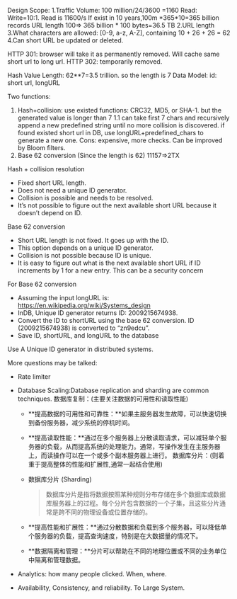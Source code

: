 Design Scope:
1.Traffic Volume:  100 million/24/3600 =1160
  Read: Write=10:1.  Read is 11600/s
  If exist in 10 years,100m \*365\*10=365 billion records
  URL length 100=> 365 billion * 100 bytes=36.5 TB
2.URL length
3.What characters are  allowed: [0-9, a-z, A-Z], containing 10 + 26 + 26 = 62
4.Can short URL be updated or deleted.


HTTP 301: browser will take it as permanently removed. Will cache same short url to long url.
HTTP 302: temporarily removed.


Hash Value Length:
  62**7=3.5 trillion. so the length is 7
Data Model:
  id: short url, longURL


Two functions:
  1. Hash+collision:
      use existed functions: CRC32,  MD5,  or  SHA-1.
      but the generated value is longer than 7
      1.1 can take first 7 chars and recursively append a new predefined string until no more collision is discovered.
      if found existed short url in DB, use longURL+predefined_chars to generate a new one.
        Cons: expensive, more checks. Can be improved by Bloom filters.
  2. Base 62 conversion (Since the length is 62)
      11157=>2TX



Hash + collision resolution
- Fixed short URL length.
- Does not need a unique ID generator.
- Collision is possible and needs to be resolved.
- It’s not possible to figure out the next available short URL because it doesn’t depend on ID.

Base 62 conversion
- Short URL length is not fixed. It goes up with the ID.
- This option depends on a unique ID generator.
- Collision is not possible because ID is unique.
- It is easy to figure out what is the next available short URL if ID
increments by 1 for a new entry. This can be a security concern



For Base 62 conversion
- Assuming the input longURL is: https://en.wikipedia.org/wiki/Systems_design
- InDB, Unique ID generator returns ID: 2009215674938.
- Convert the ID to shortURL using the base 62 conversion. ID (2009215674938) is converted to “zn9edcu”.
- Save ID, shortURL, and longURL to the database


Use A Unique ID generator in distributed systems.

More questions may be talked:
- Rate limiter
- Database Scaling:Database replication and sharding are common techniques.
  数据库复制：(主要关注数据的可用性和读取性能)
    - **提高数据的可用性和可靠性：**如果主服务器发生故障，可以快速切换到备份服务器，减少系统的停机时间。
    - **提高读取性能：**通过在多个服务器上分散读取请求，可以减轻单个服务器的负载，从而提高系统的处理能力。通常，写操作发生在主服务器上，而读操作可以在一个或多个副本服务器上进行。
  数据库分片：(则着重于提高整体的性能和扩展性,通常一起结合使用)
    - 数据库分片 (Sharding)
      > 数据库分片是指将数据按照某种规则分布存储在多个数据库或数据库服务器上的过程。每个分片包含数据的一个子集，且这些分片通常是跨不同的物理设备或位置存储的。

    - **提高性能和扩展性：**通过分散数据和负载到多个服务器，可以降低单个服务器的负载，提高查询速度，特别是在大数据量的情况下。
    - **数据隔离和管理：**分片可以帮助在不同的地理位置或不同的业务单位中隔离和管理数据。

- Analytics: how many people clicked. When, where.
- Availability, Consistency, and reliability.  To Large System.
